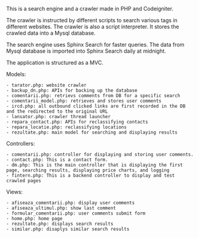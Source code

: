 This is a search engine and a crawler made in PHP and Codeigniter.

The crawler is instructed by different scripts to search various tags in different websites. The crawler is also a script interpreter. It stores the crawled data into a Mysql database.

The search engine uses Sphinx Search for faster queries. The data from Mysql database is imported into Sphinx Search daily at midnight.

The application is structured as a MVC.

Models:

	- tarator.php: website crawler 
	- backup_dn.php: APIs for backing up the database
	- comentarii.php: retrievs comments from DB for a specific search
	- comentarii_model.php: retrieves and stores user comments
	- ircd.php: all outbound clicked links are first recorded in the DB and the redirected to the original URL
	- lansator.php: crawler thread launcher
	- repara_contact.php: APIs for reclassifying contacts 
	- repara_locatie.php: reclassifying locations
	- rezultate.php: main model for searching and displaying results

Controllers:
	
	- comentarii.php: controller for displaying and storing user comments.
	- contact.php: This is a contact form.
	- dm.php: This is the main controller that is displaying the first page, searching results, displaying price charts, and logging
	- fintern.php: This is a backend controller to display and test crawled pages

Views:

	- afiseaza_comentarii.php: display user comments
	- afiseaza_ultimul.php: show last comment
	- formular_comentarii.php: user comments submit form
	- home.php: home page
	- rezultate.php: displays search results
	- similar.php: disaplys similar search results
